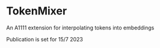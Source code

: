 # TokenMixer
An A1111 extension for interpolating tokens into embeddings

Publication is set for 15/7 2023
